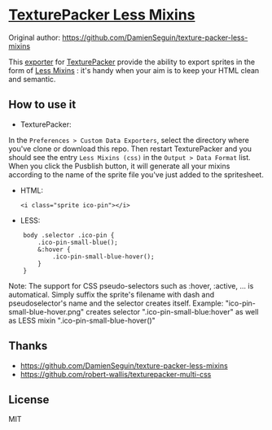 # [TexturePacker Less Mixins](https://github.com/lucien144/texture-packer-less-mixins/)

Original author: https://github.com/DamienSeguin/texture-packer-less-mixins

This [exporter](http://www.codeandweb.com/texturepacker/documentation#customization) for [TexturePacker](http://www.codeandweb.com/texturepacker/) provide the ability to export sprites in the form of [Less Mixins](http://lesscss.org/#-mixins) : it's handy when your aim is to keep your HTML clean and semantic.

## How to use it

- TexturePacker:

In the `Preferences > Custom Data Exporters`, select the directory where you've clone or download this repo. Then restart TexturePacker and you should see the entry `Less Mixins (css)` in the `Output > Data Format` list. When you click the Pusblish button, it will generate all your mixins according to the name of the sprite file you've just added to the spritesheet.

- HTML:

	`<i class="sprite ico-pin"></i>`

- LESS:
```less
	body .selector .ico-pin {
		.ico-pin-small-blue();
        &:hover {
            .ico-pin-small-blue-hover();
        }
	}
```

Note:
The support for CSS pseudo-selectors such as :hover, :active, ... is automatical. Simply suffix the sprite's filename with dash and pseudoselector's name and the selector creates itself. Example: "ico-pin-small-blue-hover.png" creates selector ".ico-pin-small-blue:hover" as well as LESS mixin ".ico-pin-small-blue-hover()"

## Thanks
- https://github.com/DamienSeguin/texture-packer-less-mixins
- https://github.com/robert-wallis/texturepacker-multi-css

## License

MIT